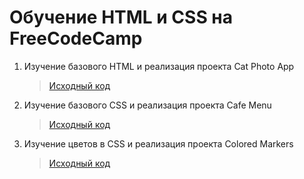 # Обучение HTML и CSS на FreeCodeCamp

1. Изучение базового HTML и реализация проекта Cat Photo App
   > [Исходный код](https://github.com/TONYSTARK666/FreeCodeCamp_HTML-CSS/tree/main/Ex.%201%20-%20Cat%20Photo%20App)
2. Изучение базового CSS и реализация проекта Cafe Menu
   > [Исходный код](https://github.com/TONYSTARK666/FreeCodeCamp_HTML-CSS/tree/main/Ex.%202%20-%20Cafe%20Menu)
3. Изучение цветов в CSS и реализация проекта Colored Markers
   > [Исходный код](https://github.com/TONYSTARK666/FreeCodeCamp_HTML-CSS/tree/main/Ex.%203%20-%20Colored%20Markers)
